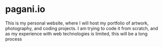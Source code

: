 # pagani.io
This is my personal website, where I will host my portfolio of artwork, photography, and coding projects. I am trying to code it from scratch, and as my experience with web technologies is limited, this will be a long process
